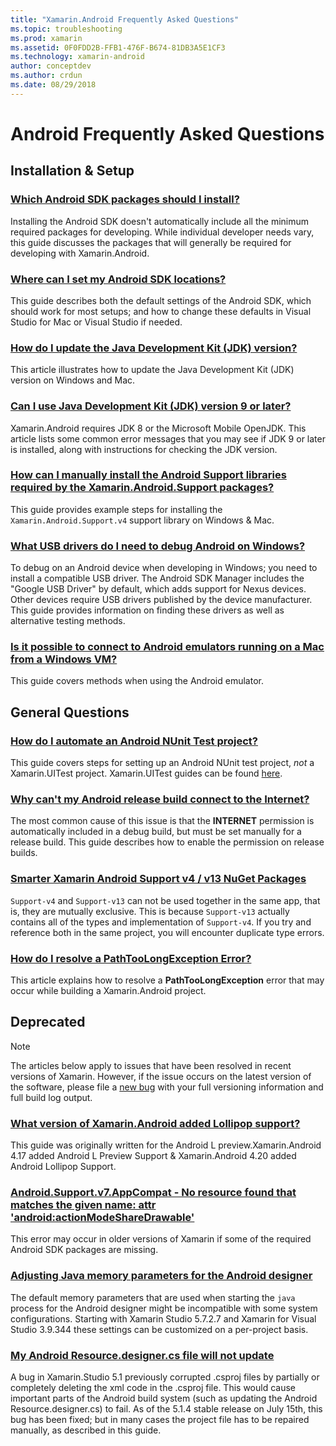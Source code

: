 ```yaml
---
title: "Xamarin.Android Frequently Asked Questions"
ms.topic: troubleshooting
ms.prod: xamarin
ms.assetid: 0F0FDD2B-FFB1-476F-B674-81DB3A5E1CF3
ms.technology: xamarin-android
author: conceptdev
ms.author: crdun
ms.date: 08/29/2018
---
```


# Android Frequently Asked Questions

## Installation & Setup

### [Which Android SDK packages should I install?](install-android-sdk-packages.md)

Installing the Android SDK doesn't automatically include all the
minimum required packages for developing. While individual developer
needs vary, this guide discusses the packages that will generally be
required for developing with Xamarin.Android.

### [Where can I set my Android SDK locations?](android-sdk-location.md)

This guide describes both the default settings of the Android SDK,
which should work for most setups; and how to change these defaults in
Visual Studio for Mac or Visual Studio if needed.

### [How do I update the Java Development Kit (JDK) version?](update-jdk.md)

This article illustrates how to update the Java Development Kit (JDK)
version on Windows and Mac.

### [Can I use Java Development Kit (JDK) version 9 or later?](jdk9-errors.md)

Xamarin.Android requires JDK 8 or the Microsoft Mobile OpenJDK. This
article lists some common error messages that you may see if JDK 9 or
later is installed, along with instructions for checking the JDK
version.

### [How can I manually install the Android Support libraries required by the Xamarin.Android.Support packages?](install-android-support-library.md)

This guide provides example steps for installing the
`Xamarin.Android.Support.v4` support library on Windows & Mac.

### [What USB drivers do I need to debug Android on Windows?](android-drivers-debug-windows.md)

To debug on an Android device when developing in Windows; you need to
install a compatible USB driver. The Android SDK Manager includes the
"Google USB Driver" by default, which adds support for Nexus devices.
Other devices require USB drivers published by the device
manufacturer. This guide provides information on finding these drivers
as well as alternative testing methods.

### [Is it possible to connect to Android emulators running on a Mac from a Windows VM?](connect-android-emulator-mac-windows.md)

This guide covers methods when using the Android emulator.

## General Questions

### [How do I automate an Android NUnit Test project?](automate-android-nunit-test.md)

This guide covers steps for setting up an Android NUnit test project,
_not_ a Xamarin.UITest project. Xamarin.UITest guides can be found
[here](https://docs.microsoft.com/appcenter/test-cloud/preparing-for-upload/uitest).

### [Why can't my Android release build connect to the Internet?](android-internet.md)

The most common cause of this issue is that the **INTERNET** permission
is automatically included in a debug build, but must be set manually
for a release build. This guide describes how to enable the permission
on release builds.

### [Smarter Xamarin Android Support v4 / v13 NuGet Packages](android-support-v4v13-libraries.md)

`Support-v4` and `Support-v13` can not be used together in the same
app, that is, they are mutually exclusive. This is because
`Support-v13` actually contains all of the types and implementation of
`Support-v4`. If you try and reference both in the same project, you
will encounter duplicate type errors.

### [How do I resolve a PathTooLongException Error?](path-too-long-exception.md)

This article explains how to resolve a **PathTooLongException** error
that may occur while building a Xamarin.Android project.

## Deprecated

> [!NOTE]
> The articles below apply to issues that have been
resolved in recent versions of Xamarin. However, if the issue occurs on
the latest version of the software, please file a
[new bug](~/cross-platform/troubleshooting/questions/howto-file-bug.md)
with your full versioning information and full build log output.

### [What version of Xamarin.Android added Lollipop support?](xa-lollipop.md)

This guide was originally written for the Android L
preview.Xamarin.Android 4.17 added Android L Preview Support &
Xamarin.Android 4.20 added Android Lollipop Support.

### [Android.Support.v7.AppCompat - No resource found that matches the given name: attr 'android:actionModeShareDrawable'](missing-action-mode-share-drawable.md)

This error may occur in older versions of Xamarin if some of the
required Android SDK packages are missing.

### [Adjusting Java memory parameters for the Android designer](android-designer-java-memory.md)

The default memory parameters that are used when starting the `java`
process for the Android designer might be incompatible with some system
configurations. Starting with Xamarin Studio 5.7.2.7 and Xamarin for
Visual Studio 3.9.344 these settings can be customized on a per-project
basis.

### [My Android Resource.designer.cs file will not update](resource-designer-wont-update.md)

A bug in Xamarin.Studio 5.1 previously corrupted .csproj files by
partially or completely deleting the xml code in the .csproj file. This
would cause important parts of the Android build system (such as
updating the Android Resource.designer.cs) to fail. As of the 5.1.4
stable release on July 15th, this bug has been fixed; but in many cases
the project file has to be repaired manually, as described in this
guide.
